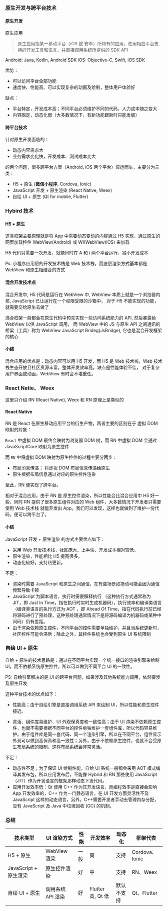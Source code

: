 ### 原生开发与跨平台技术

#### 原生开发

原生应用

> 原生应用指某一移动平台（iOS 或 安卓）所特有的应用，使用相应平台支持的开发工具和语言，并直接调用系统所提供的 SDK API

Android: Java, Kotlin, Android SDK
iOS: Objective-C, Swift, iOS SDK

优势：

- 可以访问平台全部功能
- 速度快、性能高、可以实现复杂的动画及绘制，整体用户体验好

缺点：

- 平台特定，开发成本高；不同平台必须维护不同的代码，人力成本随之变大
- 内容固定，动态化弱（大多数情况下，有新功能跟新时只能发版）

#### 跨平台技术

针对原生开发面临的：

- 动态内容需求大
- 业务需求变化快，开发成本、测试成本变大

的两个问题，很多跨平台方案（Android, iOS 两个平台）应运而生，主要分为三类：

- H5 + 原生 (**微信小程序**, Cordova, Ionic)
- JavaScript 开发 + 原生渲染 (React Native, Weex)
- 自绘 UI + 原生 (Qt for mobile, Flutter)

### Hybird 技术

#### H5 + 原生

这类框架主要原理就是将 App 中需要动态变动的内容通过 H5 实现，通过原生的网页加载控件 WebView(Android) 或 WKWebView(iOS) 来加载

H5 代码只需要一次开发，就能同时在 A 和 i 两个平台运行，减小开发成本

Ps: 小程序应用层的开发技术栈是 Web 技术栈，而底层渲染方式基本都是 WebView 和原生相结合的方式

#### 混合开发技术点

混合开发中, H5 代码是运行在 WebView 中, WebView 本质上就是一个浏览器内核, JavaScript 已让运行在一个权限受限的沙箱中，
对于 H5 不能实现的功能，就需要交给原生去做了

混合框架一般都会在原生代码中预先实现一些访问系统能力的 API, 然后暴露给 WebView 以供 JavaScript 调用，
而 WebView 中的 JS 与原生 API 之间通讯的桥梁（工具）称为 WebView JavaScript Brideg(JsBridge), 它也是混合开发框架的核心

#### 小结

混合应用的优点是：动态内容可以用 H5 开发，而 H5 是 Web 技术栈，Web 技术栈生态开放且社区资源丰富，整体开发效率高。缺点是性能体验不佳，
对于复杂用户界面或动画，WebView 有时会不堪重任。

### React Natie、 Weex

这里只介绍 RN (React Native), Weex 和 RN 原理上是类似的

#### React Native

RN 是 React 在原生移动应用平台的衍生产物，两者主要的区别在于 虚拟 DOM 映射的对象：

`React` 中虚拟 DOM 最终会映射为浏览器 DOM 树，而 RN 中虚拟 DOM 会通过 JavaScriptCore 映射为原生控件

而 `RN` 中将虚拟 DOM 映射为原生控件的过程主要分两步：

- 布局消息传递； 将虚拟 DOM 布局信息传递给原生
- 原生根据布局信息通过对应的原生控件渲染

至此，RN 便实现了跨平台。

相对于混合应用，由于 RN 是 原生控件渲染，所以性能会比混合应用中 H5 好一些，同时 RN 提供了很多原生组件对应的 Web 组件，大多数情况下开发者只需要使用 Web 技术栈 就能开发出 App。我们可以发现，这样也就做到了维护一份代码，便可以跨平台了。

#### 小结

JavaScript 开发 + 原生渲染 的方式主要优点如下：

- 采用 Web 开发技术栈，社区庞大、上手快、开发成本相对较低。
- 原生渲染，性能相比 H5 提高很多。
- 动态化较好，支持热更新。

不足：

- 渲染时需要 JavaScript 和原生之间通信，在有些场景如拖动可能会因为通信频繁导致卡顿
- JavaScript 为脚本语言，执行时需要解释执行 （这种执行方式通常称为 JIT，即 Just In Time，指在执行时实时生成机器码），执行效率和编译类语言（编译类语言的执行方式为 AOT ，即 Ahead Of Time，指在代码执行前已经将源码进行了预处理，这种预处理通常情况下是将源码编译为机器码或某种中间码）仍有差距。
- 由于渲染依赖原生控件，不同平台的控件需要单独维护，并且当系统更新时，社区控件可能会滞后；除此之外，其控件系统也会受到原生 UI 系统限制

### 自绘 UI + 原生

自绘 + 原生的技术思路是：通过在不同平台实现一个统一接口的渲染引擎来绘制 UI，而不依赖系统原生控件，所以可以做到不同平台 UI 的一致性。

PS: 自绘引擎解决的是 UI 的跨平台问题，如果涉及其他系统能力调用，依然要涉及原生开发

这种平台技术的优点如下：

- 性能高；由于自绘引擎是直接调用系统 API 来绘制 UI，所以性能和原生控件接近。

- 灵活、组件库易维护、UI 外观保真度和一致性高；由于 UI 渲染不依赖原生控件，也就不需要根据不同平台的控件单独维护一套组件库，所以代码容易维护。由于组件库是同一套代码、同一个渲染引擎，所以在不同平台，组件显示外观可以做到高保真和高一致性；另外，由于不依赖原生控件，也就不会受原生布局系统的限制，这样布局系统会非常灵活。

不足：

- 动态性不足；为了保证 UI 绘制性能，自绘 UI 系统一般都会采用 AOT 模式编译其发布包，所以应用发布后，不能像 Hybrid 和 RN 那些使用 JavaScript（JIT）作为开发语言的框架那样动态下发代码。
- 应用开发效率低：Qt 使用 C++ 作为其开发语言，而编程效率是直接会影响 App 开发效率的，C++ 作为一门静态语言，在 UI 开发方面灵活性不及 JavaScript 这样的动态语言，另外，C++需要开发者手动去管理内存分配，没有 JavaScript 及 Java 中垃圾回收 (GC) 的机制。

### 总结

| 技术类型              | UI 渲染方式       | 性能 | 开发效率          | 动态化     | 框架代表       |
| --------------------- | ----------------- | ---- | ----------------- | ---------- | -------------- |
| H5 + 原生             | WebView 渲染      | 一般 | 高                | 支持       | Cordova、Ionic |
| JavaScript + 原生渲染 | 原生控件渲染      | 好   | 中                | 支持       | RN、Weex       |
| 自绘 UI + 原生        | 调用系统 API 渲染 | 好   | Flutter 高, Qt 低 | 默认不支持 | Qt、Flutter    |
